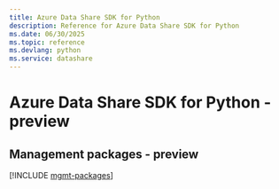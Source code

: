 ```yaml
---
title: Azure Data Share SDK for Python
description: Reference for Azure Data Share SDK for Python
ms.date: 06/30/2025
ms.topic: reference
ms.devlang: python
ms.service: datashare
---
```

# Azure Data Share SDK for Python - preview

## Management packages - preview
[!INCLUDE [mgmt-packages](data-share-mgmt-index.md)]